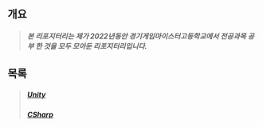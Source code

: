 ## 개요
  >##### 본 리포지터리는 제가 2022년동안 경기게임마이스터고등학교에서 전공과목 공부 한 것을 모두 모아둔 리포지터리입니다. 

## 목록
  >##### [Unity]
  >##### [CSharp]


[Unity]: https://github.com/DDongYeop/2022_GGM_Study/tree/main/Unity
[CSharp]: https://github.com/DDongYeop/2022_GGM_Study/tree/main/CSharp